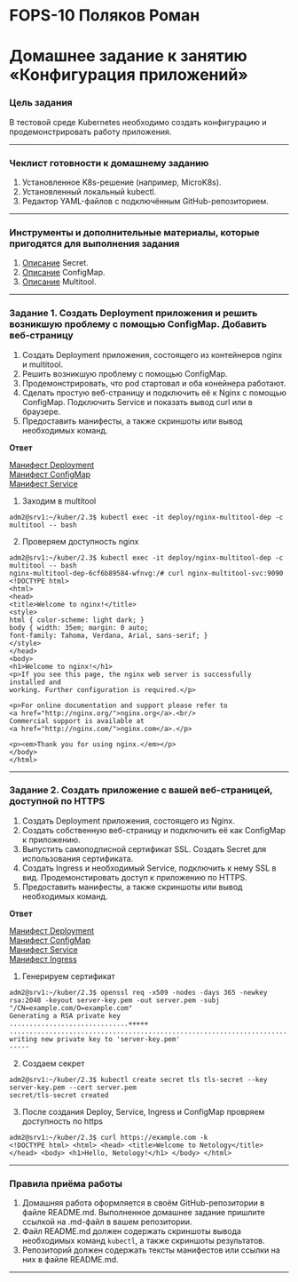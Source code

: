 # FOPS-10 Поляков Роман

# Домашнее задание к занятию «Конфигурация приложений»

### Цель задания

В тестовой среде Kubernetes необходимо создать конфигурацию и продемонстрировать работу приложения.

------

### Чеклист готовности к домашнему заданию

1. Установленное K8s-решение (например, MicroK8s).
2. Установленный локальный kubectl.
3. Редактор YAML-файлов с подключённым GitHub-репозиторием.

------

### Инструменты и дополнительные материалы, которые пригодятся для выполнения задания

1. [Описание](https://kubernetes.io/docs/concepts/configuration/secret/) Secret.
2. [Описание](https://kubernetes.io/docs/concepts/configuration/configmap/) ConfigMap.
3. [Описание](https://github.com/wbitt/Network-MultiTool) Multitool.

------

### Задание 1. Создать Deployment приложения и решить возникшую проблему с помощью ConfigMap. Добавить веб-страницу

1. Создать Deployment приложения, состоящего из контейнеров nginx и multitool.
2. Решить возникшую проблему с помощью ConfigMap.
3. Продемонстрировать, что pod стартовал и оба конейнера работают.
4. Сделать простую веб-страницу и подключить её к Nginx с помощью ConfigMap. Подключить Service и показать вывод curl или в браузере.
5. Предоставить манифесты, а также скриншоты или вывод необходимых команд.
  
**Ответ**  
  
[Манифест Deployment]()  
[Манифест ConfigMap]()  
[Манифест Service]()  
  
1. Заходим в multitool
```
adm2@srv1:~/kuber/2.3$ kubectl exec -it deploy/nginx-multitool-dep -c multitool -- bash
```  
  
2. Проверяем доступность nginx  
```
adm2@srv1:~/kuber/2.3$ kubectl exec -it deploy/nginx-multitool-dep -c multitool -- bash
nginx-multitool-dep-6cf6b89584-wfnvg:/# curl nginx-multitool-svc:9090
<!DOCTYPE html>
<html>
<head>
<title>Welcome to nginx!</title>
<style>
html { color-scheme: light dark; }
body { width: 35em; margin: 0 auto;
font-family: Tahoma, Verdana, Arial, sans-serif; }
</style>
</head>
<body>
<h1>Welcome to nginx!</h1>
<p>If you see this page, the nginx web server is successfully installed and
working. Further configuration is required.</p>

<p>For online documentation and support please refer to
<a href="http://nginx.org/">nginx.org</a>.<br/>
Commercial support is available at
<a href="http://nginx.com/">nginx.com</a>.</p>

<p><em>Thank you for using nginx.</em></p>
</body>
</html>
```  
  
------

### Задание 2. Создать приложение с вашей веб-страницей, доступной по HTTPS 

1. Создать Deployment приложения, состоящего из Nginx.
2. Создать собственную веб-страницу и подключить её как ConfigMap к приложению.
3. Выпустить самоподписной сертификат SSL. Создать Secret для использования сертификата.
4. Создать Ingress и необходимый Service, подключить к нему SSL в вид. Продемонстировать доступ к приложению по HTTPS. 
4. Предоставить манифесты, а также скриншоты или вывод необходимых команд.
  
**Ответ**  
  
[Манифест Deployment]()  
[Манифест ConfigMap]()  
[Манифест Service]()  
[Манифест Ingress]()  
1. Генерируем сертификат  
```
adm2@srv1:~/kuber/2.3$ openssl req -x509 -nodes -days 365 -newkey rsa:2048 -keyout server-key.pem -out server.pem -subj "/CN=example.com/O=example.com"
Generating a RSA private key
..............................+++++
......................................................................................................................................................................................................................................................................................................................................................................+++++
writing new private key to 'server-key.pem'
-----
```  
  
2. Создаем секрет  
```
adm2@srv1:~/kuber/2.3$ kubectl create secret tls tls-secret --key server-key.pem --cert server.pem
secret/tls-secret created
```  
  
3. После создания Deploy, Service, Ingress и ConfigMap провряем доступность по https  
```
adm2@srv1:~/kuber/2.3$ curl https://example.com -k
<!DOCTYPE html> <html> <head> <title>Welcome to Netology</title> </head> <body> <h1>Hello, Netology!</h1> </body> </html>
```  
  
------

### Правила приёма работы

1. Домашняя работа оформляется в своём GitHub-репозитории в файле README.md. Выполненное домашнее задание пришлите ссылкой на .md-файл в вашем репозитории.
2. Файл README.md должен содержать скриншоты вывода необходимых команд `kubectl`, а также скриншоты результатов.
3. Репозиторий должен содержать тексты манифестов или ссылки на них в файле README.md.

------
